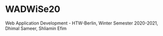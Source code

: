 # WADWiSe20
Web Application Development - HTW-Berlin, Winter Semester 2020-2021, Dhimal Sameer, Shliamin Efim
